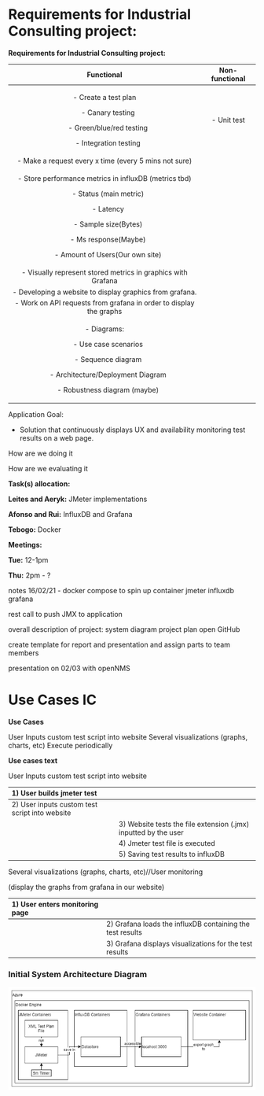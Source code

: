 # Requirements for Industrial Consulting project:

**Requirements for Industrial Consulting project:**



|**Functional**|**Non-functional**|
| :-: | :-: |
|<p>- Create a test plan</p><p>&emsp;- Canary testing</p><p>&emsp;- Green/blue/red testing</p><p>&emsp;- Integration testing</p>|- Unit test|
|- Make a request every x time (every 5 mins not sure)||
|<p>- Store performance metrics in influxDB (metrics tbd)</p><p>&emsp;- Status (main metric)</p><p>&emsp;- Latency</p><p>&emsp;- Sample size(Bytes)</p><p>&emsp;- Ms response(Maybe)</p><p>&emsp;- Amount of Users(Our own site)</p>||
|- Visually represent stored metrics in graphics with Grafana||
|- Developing a website to display graphics from grafana.||
|- Work on API requests from grafana in order to display the graphs||
|<p>- Diagrams:</p><p>&emsp;- Use case scenarios</p><p>&emsp;- Sequence diagram</p><p>&emsp;- Architecture/Deployment Diagram</p><p>&emsp;- Robustness diagram (maybe)</p>||


Application Goal:

- Solution that continuously displays UX and availability monitoring test results on a web page.

How are we doing it

How are we evaluating it

**Task(s) allocation:**

**Leites and Aeryk:** JMeter implementations

**Afonso and Rui:** InfluxDB and Grafana

**Tebogo:** Docker


**Meetings:**

**Tue:** 12-1pm

**Thu:** 2pm - ?

notes 16/02/21 - 
docker compose to spin up container
jmeter
influxdb
grafana

rest call to push JMX to application

overall description of project:
system diagram 
project plan
open GitHub

create template for report and presentation and assign parts to team members

presentation on 02/03 with openNMS




# Use Cases IC

**Use Cases**

User Inputs custom test script into website
Several visualizations (graphs, charts, etc)
Execute periodically


**Use cases text**

User Inputs custom test script into website

|1) User builds jmeter test||
| :- | :- |
|2) User inputs custom test script into website||
||3) Website tests the file extension (.jmx) inputted by the user|
||4) Jmeter test file is executed|
||5) Saving test results to influxDB|









Several visualizations (graphs, charts, etc)//User monitoring

(display the graphs from grafana in our website)

|1) User enters monitoring page||
| :- | :- |
||2) Grafana loads the influxDB containing the test results|
||3) Grafana displays visualizations for the test results|

### Initial System Architecture Diagram
<img src="Documentation/Diagram/firstDiagram.png" >





